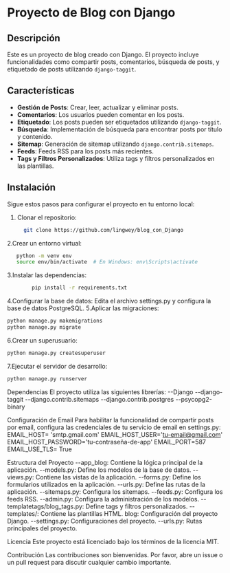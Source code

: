 # Proyecto de Blog con Django

## Descripción
Este es un proyecto de blog creado con Django. El proyecto incluye funcionalidades como compartir posts, comentarios, búsqueda de posts, y etiquetado de posts utilizando `django-taggit`.

## Características
- **Gestión de Posts**: Crear, leer, actualizar y eliminar posts.
- **Comentarios**: Los usuarios pueden comentar en los posts.
- **Etiquetado**: Los posts pueden ser etiquetados utilizando `django-taggit`.
- **Búsqueda**: Implementación de búsqueda para encontrar posts por título y contenido.
- **Sitemap**: Generación de sitemap utilizando `django.contrib.sitemaps`.
- **Feeds**: Feeds RSS para los posts más recientes.
- **Tags y Filtros Personalizados**: Utiliza tags y filtros personalizados en las plantillas.

## Instalación
Sigue estos pasos para configurar el proyecto en tu entorno local:

1. Clonar el repositorio:
   ```bash
     git clone https://github.com/lingwey/blog_con_Django
   ```
2.Crear un entorno virtual:
  ```bash
     python -m venv env
     source env/bin/activate  # En Windows: env\Scripts\activate
  ```
3.Instalar las dependencias:
```bash
        pip install -r requirements.txt
```
4.Configurar la base de datos:
  Edita el archivo settings.py y configura la base de datos PostgreSQL.
5.Aplicar las migraciones:
  ```bash
  python manage.py makemigrations
  python manage.py migrate
  ```
6.Crear un superusuario:
  ```bash
  python manage.py createsuperuser
 ```
7.Ejecutar el servidor de desarrollo:
  ```bash
  python manage.py runserver
 ```


Dependencias
El proyecto utiliza las siguientes librerías:
--Django
--django-taggit
--django.contrib.sitemaps
--django.contrib.postgres
--psycopg2-binary

Configuración de Email
Para habilitar la funcionalidad de compartir posts por email, configura las credenciales de tu servicio de email en settings.py:
EMAIL_HOST= 'smtp.gmail.com'
EMAIL_HOST_USER='tu-email@gmail.com'
EMAIL_HOST_PASSWORD='tu-contraseña-de-app'
EMAIL_PORT=587
EMAIL_USE_TLS= True

Estructura del Proyecto
--app_blog: Contiene la lógica principal de la aplicación.
--models.py: Define los modelos de la base de datos.
--views.py: Contiene las vistas de la aplicación.
--forms.py: Define los formularios utilizados en la aplicación.
--urls.py: Define las rutas de la aplicación.
--sitemaps.py: Configura los sitemaps.
--feeds.py: Configura los feeds RSS.
--admin.py: Configura la administración de los modelos.
--templatetags/blog_tags.py: Define tags y filtros personalizados.
--templates/: Contiene las plantillas HTML.
blog: Configuración del proyecto Django.
--settings.py: Configuraciones del proyecto.
--urls.py: Rutas principales del proyecto.

Licencia
Este proyecto está licenciado bajo los términos de la licencia MIT.

Contribución
Las contribuciones son bienvenidas. Por favor, abre un issue o un pull request para discutir cualquier cambio importante.
